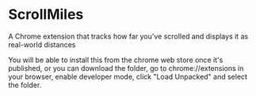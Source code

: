 # ScrollMiles
 A Chrome extension that tracks how far you've scrolled and displays it as real-world distances

You will be able to install this from the chrome web store once it's published, or you can download the folder, go to chrome://extensions in your browser, enable developer mode, click "Load Unpacked" and select the folder.
